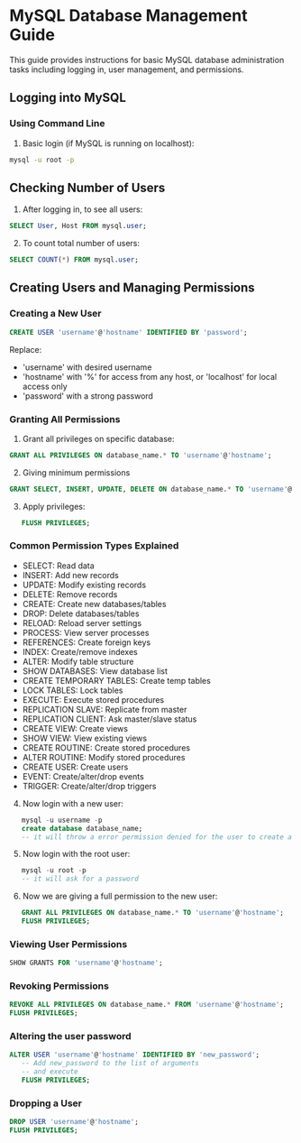 # MySQL Database Management Guide

This guide provides instructions for basic MySQL database administration tasks including logging in, user management, and permissions.

## Logging into MySQL

### Using Command Line
1. Basic login (if MySQL is running on localhost):
```bash
mysql -u root -p
```
## Checking Number of Users

1. After logging in, to see all users:
```sql
SELECT User, Host FROM mysql.user;
```

2. To count total number of users:
```sql
SELECT COUNT(*) FROM mysql.user;
```

## Creating Users and Managing Permissions

### Creating a New User
```sql
CREATE USER 'username'@'hostname' IDENTIFIED BY 'password';
```
Replace:
- 'username' with desired username
- 'hostname' with '%' for access from any host, or 'localhost' for local access only
- 'password' with a strong password

### Granting All Permissions
1. Grant all privileges on specific database:
```sql
GRANT ALL PRIVILEGES ON database_name.* TO 'username'@'hostname';
```

2. Giving minimum permissions
```sql
GRANT SELECT, INSERT, UPDATE, DELETE ON database_name.* TO 'username'@'hostname';
```
3. Apply privileges:
```sql
   FLUSH PRIVILEGES;
```

### Common Permission Types Explained
- SELECT: Read data
- INSERT: Add new records
- UPDATE: Modify existing records
- DELETE: Remove records
- CREATE: Create new databases/tables
- DROP: Delete databases/tables
- RELOAD: Reload server settings
- PROCESS: View server processes
- REFERENCES: Create foreign keys
- INDEX: Create/remove indexes
- ALTER: Modify table structure
- SHOW DATABASES: View database list
- CREATE TEMPORARY TABLES: Create temp tables
- LOCK TABLES: Lock tables
- EXECUTE: Execute stored procedures
- REPLICATION SLAVE: Replicate from master
- REPLICATION CLIENT: Ask master/slave status
- CREATE VIEW: Create views
- SHOW VIEW: View existing views
- CREATE ROUTINE: Create stored procedures
- ALTER ROUTINE: Modify stored procedures
- CREATE USER: Create users
- EVENT: Create/alter/drop events
- TRIGGER: Create/alter/drop triggers

4. Now login with a new user:
```sql
   mysql -u username -p
   create database database_name;
   -- it will throw a error permission denied for the user to create a database
```
5. Now login with the root user:
```sql
   mysql -u root -p
   -- it will ask for a password
```

6. Now we are giving a full permission to the new user:
```sql
   GRANT ALL PRIVILEGES ON database_name.* TO 'username'@'hostname';
   FLUSH PRIVILEGES;
```

### Viewing User Permissions
```sql
SHOW GRANTS FOR 'username'@'hostname';
```

### Revoking Permissions
```sql
REVOKE ALL PRIVILEGES ON database_name.* FROM 'username'@'hostname';
FLUSH PRIVILEGES;
```
### Altering the user password 
```sql
ALTER USER 'username'@'hostname' IDENTIFIED BY 'new_password';
   -- Add new_password to the list of arguments 
   -- and execute
   FLUSH PRIVILEGES;
```

### Dropping a User
```sql
DROP USER 'username'@'hostname';
FLUSH PRIVILEGES;
```

